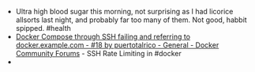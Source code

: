 - Ultra high blood sugar this morning, not surprising as I had licorice allsorts last night, and probably far too many of them. Not good, habbit spipped. #health
- [Docker Compose through SSH failing and referring to docker.example.com - #18 by puertotalrico - General - Docker Community Forums](https://forums.docker.com/t/docker-compose-through-ssh-failing-and-referring-to-docker-example-com/115165/18) - SSH Rate Limiting in #docker
-
